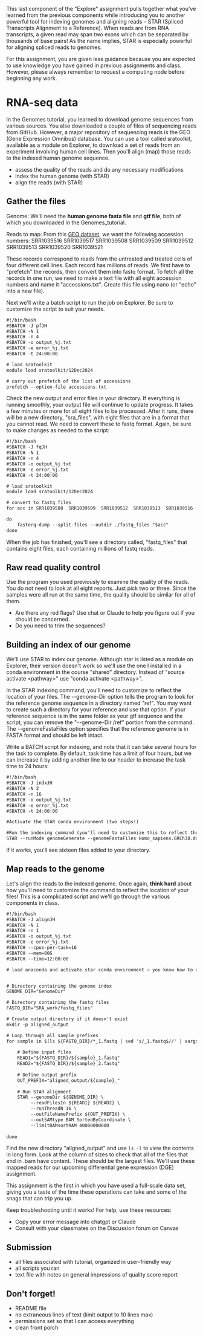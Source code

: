 This last component of the "Explore" assignment pulls together what you've learned from the previous components while introducing you to another powerful tool for indexing genomes and aligning reads – STAR (Spliced Transcripts Alignment to a Reference). When reads are from RNA transcripts, a given read may span two exons which can be separated by thousands of base pairs! As the name implies, STAR is especially powerful for aligning spliced reads to genomes. 

For this assignment, you are given less guidance because you are expected to use knowledge you have gained in previous assignments and class. However, please always remember to request a computing node before beginning any work.

# RNA-seq data

In the Genomes tutorial, you learned to download genome sequences from various sources. You also downloaded a couple of files of sequencing reads from GitHub. However, a major repository of sequencing reads is the GEO (Gene Expression Omnibus) database. You can use a tool called sratoolkit, available as a module on Explorer, to download a set of reads from an experiment involving human cell lines. Then you'll align (map) those reads to the indexed human genome sequence.

+ assess the quality of the reads and do any necessary modifications
+ index the human genome (with STAR)
+ align the reads (with STAR)

## Gather the files

Genome: We'll need the **human genome fasta file** and **gtf file**, both of which you downloaded in the Genomes_tutorial.

Reads to map: From this [GEO dataset](https://www.ncbi.nlm.nih.gov/geo/query/acc.cgi?acc=GSE52778), we want the following accession numbers: 
SRR1039516
SRR1039517
SRR1039508
SRR1039509
SRR1039512
SRR1039513
SRR1039520
SRR1039521

These records correspond to reads from the untreated and treated cells of four different cell lines. Each record has millions of reads. We first have to "prefetch" the records, then convert them into fastq format. To fetch all the records in one run, we need to make a text file with all eight accession numbers and name it "accessions.txt". Create this file using nano (or "echo" into a new file).

Next we'll write a batch script to run the job on Explorer. Be sure to customize the script to suit your needs.

```html
#!/bin/bash
#SBATCH -J pfJH
#SBATCH -N 1
#SBATCH -n 4
#SBATCH -o output_%j.txt
#SBATCH -e error_%j.txt
#SBATCH -t 24:00:00

# load sratoolkit
module load sratoolkit/12Dec2024

# carry out prefetch of the list of accessions
prefetch --option-file accessions.txt

```

Check the new output and error files in your directory. If everything is running smoothly, your output file will continue to update progress. It takes a few minutes or more for all eight files to be processed. After it runs, there will be a new directory, "sra_files", with eight files that are in a format that you cannot read. We need to convert these to fastq format. Again, be sure to make changes as needed to the script:

```html
#!/bin/bash
#SBATCH -J fqJH
#SBATCH -N 1
#SBATCH -n 4
#SBATCH -o output_%j.txt
#SBATCH -e error_%j.txt
#SBATCH -t 24:00:00

# load sratoolkit
module load sratoolkit/12Dec2024

# convert to fastq files
for acc in SRR1039508  SRR1039509  SRR1039512  SRR1039513  SRR1039516  SRR1039517  SRR1039520  SRR1039521;

do
    fasterq-dump --split-files --outdir ./fastq_files "$acc"
done
```
When the job has finished, you'll see a directory called, "fastq_files" that contains eight files, each containing millions of fastq reads.

## Raw read quality control

Use the program you used previously to examine the quality of the reads. You do not need to look at all eight reports. Just pick two or three. Since the samples were all run at the same time, the quality should be similar for all of them.

+ Are there any red flags? Use chat or Claude to help you figure out if you should be concerned.
+ Do you need to trim the sequences?

## Building an index of our genome

We'll use STAR to index our genome. Although star is listed as a module on Explorer, their version doesn't work so we'll use the one I installed in a conda environment in the course "shared" directory. Instead of "source activate \<pathway>" use "conda activate \<pathway>".

In the STAR indexing command, you'll need to customize to reflect the location of your files. The --genome-Dir option tells the program to look for the reference genome sequence in a directory named "ref". You may want to create such a directory for your reference and use that option. If your reference sequence is in the same folder as your gtf sequence and the script, you can remove the "--genome-Dir /ref" portion from the command. The --genomeFastaFiles option specifies that the reference genome is in FASTA format and should be left intact. 

Write a BATCH script for indexing, and note that it can take several hours for the task to complete. By default, task time has a limit of four hours, but we can increase it by adding another line to our header to increase the task time to 24 hours:

```html
#!/bin/bash
#SBATCH -J indxJH
#SBATCH -N 2
#SBATCH -n 16
#SBATCH -o output_%j.txt
#SBATCH -e error_%j.txt
#SBATCH -t 24:00:00

#Activate the STAR conda environment (two steps!)

#Run the indexing command (you'll need to customize this to reflect the locations of your files)
STAR --runMode genomeGenerate --genomeFastaFiles Homo_sapiens.GRCh38.dna_sm.primary_assembly.fa --sjdbGTFfile Homo_sapiens.GRCh38.113.gtf --runThreadN 16
```

If it works, you'll see sixteen files added to your directory.

## Map reads to the genome

Let's align the reads to the indexed genome. Once again, **think hard** about how you'll need to customize the command to reflect the location of your files! This is a complicated script and we'll go through the various components in class.

```html
#!/bin/bash
#SBATCH -J alignJH
#SBATCH -N 1
#SBATCH -n 1
#SBATCH -o output_%j.txt                   
#SBATCH -e error_%j.txt
#SBATCH --cpus-per-task=16
#SBATCH --mem=80G
#SBATCH --time=12:00:00

# load anaconda and activate star conda environment – you know how to do this!


# Directory containing the genome index
GENOME_DIR="GenomeDir"

# Directory containing the fastq files
FASTQ_DIR="SRA_work/fastq_files"

# Create output directory if it doesn't exist
mkdir -p aligned_output

# Loop through all sample prefixes
for sample in $(ls ${FASTQ_DIR}/*_1.fastq | sed 's/_1.fastq$//' | xargs -n1 basename); do
    
    # Define input files
    READ1="${FASTQ_DIR}/${sample}_1.fastq"
    READ2="${FASTQ_DIR}/${sample}_2.fastq"
    
    # Define output prefix
    OUT_PREFIX="aligned_output/${sample}_"
    
    # Run STAR alignment
    STAR --genomeDir ${GENOME_DIR} \
         --readFilesIn ${READ1} ${READ2} \
         --runThreadN 16 \
         --outFileNamePrefix ${OUT_PREFIX} \
         --outSAMtype BAM SortedByCoordinate \
         --limitBAMsortRAM 40000000000
         
done

```
Find the new directory "aligned_output" and use `ls -l` to view the contents in long form. Look at the column of sizes to check that all of the files that end in .bam have content. These should be the largest files. We'll use these mapped reads for our upcoming differential gene expression (DGE) assignment.

This assignment is the first in which you have used a full-scale data set, giving you a taste of the time these operations can take and some of the snags that can trip you up.

Keep troubleshooting until it works! For help, use these resources:

+ Copy your error message into chatgpt or Claude
+ Consult with your classmates on the Discussion forum on Canvas

## Submission
+ all files associated with tutorial, organized in user-friendly way
+ all scripts you ran
+ text file with notes on general impressions of quality score report

## Don't forget! 
+ README file
+ no extraneous lines of text (limit output to 10 lines max)
+ permissions set so that I can access everything
+ clean front porch

